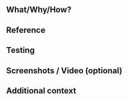 ## What/Why/How?

<!-- Summarize your changes briefly.
Avoid long-winded descriptions. Be precise and concise. -->

## Reference

<!-- Add references if applicable -->

## Testing

<!-- Describe how these changes have been tested or list testing steps. -->

## Screenshots / Video (optional)

<!-- If useful, provide screenshots or videos of your changes. -->

## Additional context

<!-- If useful, provide additional context. -->
